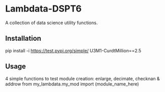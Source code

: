 # Lambdata-DSPT6
A collection of data science utility functions.

## Installation

pip install -i https://test.pypi.org/simple/ U3M1-CurdtMillion==2.5

## Usage

4 simple functions to test module creation: enlarge, decimate, checknan & addrow
from my_lambdata.my_mod import (module_name_here)
